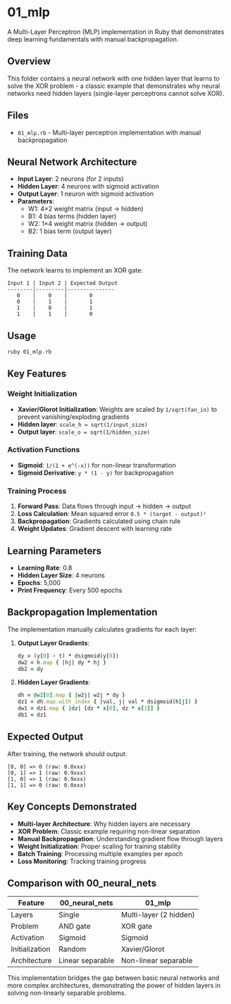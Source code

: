 # 01_mlp

A Multi-Layer Perceptron (MLP) implementation in Ruby that demonstrates deep learning fundamentals with manual backpropagation.

## Overview

This folder contains a neural network with one hidden layer that learns to solve the XOR problem - a classic example that demonstrates why neural networks need hidden layers (single-layer perceptrons cannot solve XOR).

## Files

- `01_mlp.rb` - Multi-layer perceptron implementation with manual backpropagation

## Neural Network Architecture

- **Input Layer**: 2 neurons (for 2 inputs)
- **Hidden Layer**: 4 neurons with sigmoid activation
- **Output Layer**: 1 neuron with sigmoid activation
- **Parameters**: 
  - W1: 4×2 weight matrix (input → hidden)
  - B1: 4 bias terms (hidden layer)
  - W2: 1×4 weight matrix (hidden → output)
  - B2: 1 bias term (output layer)

## Training Data

The network learns to implement an XOR gate:
```
Input 1 | Input 2 | Expected Output
--------|---------|---------------
   0    |    0    |       0
   0    |    1    |       1
   1    |    0    |       1
   1    |    1    |       0
```

## Usage

```bash
ruby 01_mlp.rb
```

## Key Features

### Weight Initialization
- **Xavier/Glorot Initialization**: Weights are scaled by `1/sqrt(fan_in)` to prevent vanishing/exploding gradients
- **Hidden layer**: `scale_h = sqrt(1/input_size)`
- **Output layer**: `scale_o = sqrt(1/hidden_size)`

### Activation Functions
- **Sigmoid**: `1/(1 + e^(-x))` for non-linear transformation
- **Sigmoid Derivative**: `y * (1 - y)` for backpropagation

### Training Process
1. **Forward Pass**: Data flows through input → hidden → output
2. **Loss Calculation**: Mean squared error `0.5 * (target - output)²`
3. **Backpropagation**: Gradients calculated using chain rule
4. **Weight Updates**: Gradient descent with learning rate

## Learning Parameters

- **Learning Rate**: 0.8
- **Hidden Layer Size**: 4 neurons
- **Epochs**: 5,000
- **Print Frequency**: Every 500 epochs

## Backpropagation Implementation

The implementation manually calculates gradients for each layer:

1. **Output Layer Gradients**:
   ```ruby
   dy = (y[0] - t) * dsigmoid(y[0])
   dw2 = h.map { |hj| dy * hj }
   db2 = dy
   ```

2. **Hidden Layer Gradients**:
   ```ruby
   dh = @w2[0].map { |w2j| w2j * dy }
   dz1 = dh.map.with_index { |val, j| val * dsigmoid(h[j]) }
   dw1 = dz1.map { |dz| [dz * x[0], dz * x[1]] }
   db1 = dz1
   ```

## Expected Output

After training, the network should output:
```
[0, 0] => 0 (raw: 0.0xxx)
[0, 1] => 1 (raw: 0.9xxx)
[1, 0] => 1 (raw: 0.9xxx)
[1, 1] => 0 (raw: 0.0xxx)
```

## Key Concepts Demonstrated

- **Multi-layer Architecture**: Why hidden layers are necessary
- **XOR Problem**: Classic example requiring non-linear separation
- **Manual Backpropagation**: Understanding gradient flow through layers
- **Weight Initialization**: Proper scaling for training stability
- **Batch Training**: Processing multiple examples per epoch
- **Loss Monitoring**: Tracking training progress

## Comparison with 00_neural_nets

| Feature | 00_neural_nets | 01_mlp |
|---------|----------------|--------|
| Layers | Single | Multi-layer (2 hidden) |
| Problem | AND gate | XOR gate |
| Activation | Sigmoid | Sigmoid |
| Initialization | Random | Xavier/Glorot |
| Architecture | Linear separable | Non-linear separable |

This implementation bridges the gap between basic neural networks and more complex architectures, demonstrating the power of hidden layers in solving non-linearly separable problems.
